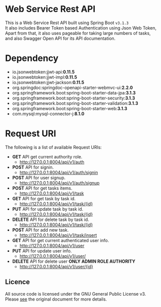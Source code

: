# Web Service Rest API

This is a Web Service Rest API built using Spring Boot `v3.1.3`<br/>
It also includes Bearer Token based Authentication using Json Web Token,<br/>
Apart from that, it also uses pageable for taking large numbers of tasks,<br/>
and also Swagger Open API for its API documentation.

# Dependency
* io.jsonwebtoken:jjwt-api:**0.11.5**
* io.jsonwebtoken:jjwt-impl:**0.11.5**
* io.jsonwebtoken:jjwt-jackson:**0.11.5**
* org.springdoc:springdoc-openapi-starter-webmvc-ui:**2.2.0**
* org.springframework.boot:spring-boot-starter-data-jpa:**3.1.3**
* org.springframework.boot:spring-boot-starter-security:**3.1.3**
* org.springframework.boot:spring-boot-starter-validation:**3.1.3**
* org.springframework.boot:spring-boot-starter-web:**3.1.3**
* com.mysql:mysql-connector-j:**8.1.0**

# Request URI
The following is a list of available Request URIs:
* **GET** API get current authority role.
  * http://127.0.0.1:8004/api/v1/auth
* **POST** API for signin.
  * http://127.0.0.1:8004/api/v1/auth/signin
* **POST** API for user signup.
  * http://127.0.0.1:8004/api/v1/auth/signup
* **POST** API for get tasks items.
  * http://127.0.0.1:8004/api/v1/task
* **GET** API for get task by task id.
  * http://127.0.0.1:8004/api/v1/task/{id}
* **PUT** API for update task by task id.
  * http://127.0.0.1:8004/api/v1/task/{id}
* **DELETE** API for delete task by task id.
  * http://127.0.0.1:8004/api/v1/task/{id}
* **POST** API for add new task.
  * http://127.0.0.1:8004/api/v1/task/insert
* **GET** API for get current authenticated user info.
  * http://127.0.0.1:8004/api/v1/user
* **PUT** API for update user info.
  * http://127.0.0.1:8004/api/v1/user/
* **DELETE** API for delete user **ONLY ADMIN ROLE AUTHORITY**
  * http://127.0.0.1:8004/api/v1/user/{id}

## Licence
All source code is licensed under the GNU General Public License v3. Please [see](https://www.gnu.org/licenses) the original document for more details.
